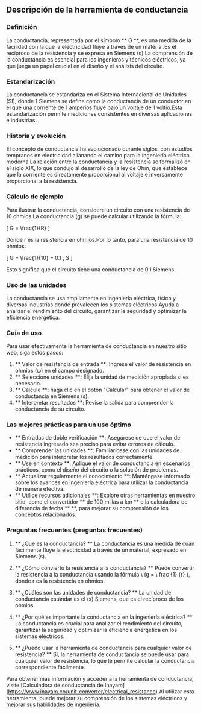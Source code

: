 ## Descripción de la herramienta de conductancia

### Definición
La conductancia, representada por el símbolo ** G **, es una medida de la facilidad con la que la electricidad fluye a través de un material.Es el recíproco de la resistencia y se expresa en Siemens (s).La comprensión de la conductancia es esencial para los ingenieros y técnicos eléctricos, ya que juega un papel crucial en el diseño y el análisis del circuito.

### Estandarización
La conductancia se estandariza en el Sistema Internacional de Unidades (SI), donde 1 Siemens se define como la conductancia de un conductor en el que una corriente de 1 amperios fluye bajo un voltaje de 1 voltio.Esta estandarización permite mediciones consistentes en diversas aplicaciones e industrias.

### Historia y evolución
El concepto de conductancia ha evolucionado durante siglos, con estudios tempranos en electricidad allanando el camino para la ingeniería eléctrica moderna.La relación entre la conductancia y la resistencia se formalizó en el siglo XIX, lo que condujo al desarrollo de la ley de Ohm, que establece que la corriente es directamente proporcional al voltaje e inversamente proporcional a la resistencia.

### Cálculo de ejemplo
Para ilustrar la conductancia, considere un circuito con una resistencia de 10 ohmios.La conductancia (g) se puede calcular utilizando la fórmula:

\[ G = \frac{1}{R} \]

Donde r es la resistencia en ohmios.Por lo tanto, para una resistencia de 10 ohmios:

\[ G = \frac{1}{10} = 0.1 \, S \]

Esto significa que el circuito tiene una conductancia de 0.1 Siemens.

### Uso de las unidades
La conductancia se usa ampliamente en ingeniería eléctrica, física y diversas industrias donde prevalecen los sistemas eléctricos.Ayuda a analizar el rendimiento del circuito, garantizar la seguridad y optimizar la eficiencia energética.

### Guía de uso
Para usar efectivamente la herramienta de conductancia en nuestro sitio web, siga estos pasos:

1. ** Valor de resistencia de entrada **: Ingrese el valor de resistencia en ohmios (ω) en el campo designado.
2. ** Seleccione unidades **: Elija la unidad de medición apropiada si es necesario.
3. ** Calcule **: haga clic en el botón "Calcular" para obtener el valor de conductancia en Siemens (s).
4. ** Interpretar resultados **: Revise la salida para comprender la conductancia de su circuito.

### Las mejores prácticas para un uso óptimo
- ** Entradas de doble verificación **: Asegúrese de que el valor de resistencia ingresado sea preciso para evitar errores de cálculo.
- ** Comprender las unidades **: Familiarícese con las unidades de medición para interpretar los resultados correctamente.
- ** Use en contexto **: Aplique el valor de conductancia en escenarios prácticos, como el diseño del circuito o la solución de problemas.
- ** Actualizar regularmente el conocimiento **: Manténgase informado sobre los avances en ingeniería eléctrica para utilizar la conductancia de manera efectiva.
- ** Utilice recursos adicionales **: Explore otras herramientas en nuestro sitio, como el convertidor ** de 100 millas a km ** o la calculadora de diferencia de fecha ** **, para mejorar su comprensión de los conceptos relacionados.

### Preguntas frecuentes (preguntas frecuentes)

1. ** ¿Qué es la conductancia? **
La conductancia es una medida de cuán fácilmente fluye la electricidad a través de un material, expresado en Siemens (s).

2. ** ¿Cómo convierto la resistencia a la conductancia? **
Puede convertir la resistencia a la conductancia usando la fórmula \ (g = \ frac {1} {r} \), donde r es la resistencia en ohmios.

3. ** ¿Cuáles son las unidades de conductancia? **
La unidad de conductancia estándar es el (s) Siemens, que es el recíproco de los ohmios.

4. ** ¿Por qué es importante la conductancia en la ingeniería eléctrica? **
La conductancia es crucial para analizar el rendimiento del circuito, garantizar la seguridad y optimizar la eficiencia energética en los sistemas eléctricos.

5. ** ¿Puedo usar la herramienta de conductancia para cualquier valor de resistencia? **
Sí, la herramienta de conductancia se puede usar para cualquier valor de resistencia, lo que le permite calcular la conductancia correspondiente fácilmente.

Para obtener más información y acceder a la herramienta de conductancia, visite [Calculadora de conductancia de Inayam] (https://www.inayam.co/unit-converter/electrical_resistance).Al utilizar esta herramienta, puede mejorar su comprensión de los sistemas eléctricos y mejorar sus habilidades de ingeniería.